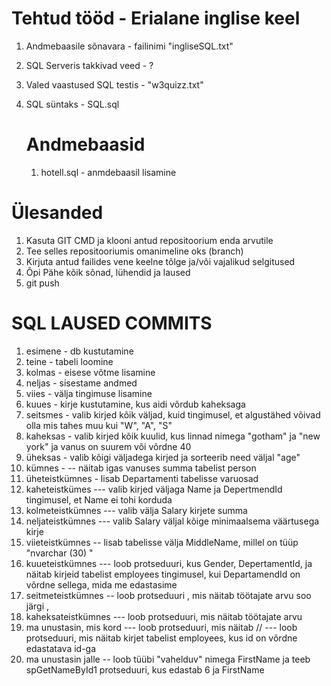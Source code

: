 # Tehtud tööd - Erialane inglise keel 

1. Andmebaasile sõnavara - failinimi "ingliseSQL.txt"
2. SQL Serveris takkivad veed - ?
3. Valed vaastused SQL testis - "w3quizz.txt"
4. SQL süntaks - SQL.sql
     # Andmebaasid

     1. hotell.sql - anmdebaasil lisamine





# Ülesanded

1. Kasuta GIT CMD ja klooni antud repositoorium enda arvutile
2. Tee selles repositooriumis omanimeline oks (branch)
3. Kirjuta antud failides vene keelne tõlge ja/või vajalikud selgitused
4. Õpi Pähe kõik sõnad, lühendid ja laused
5. git push

# SQL LAUSED COMMITS

1. esimene - db kustutamine
2. teine - tabeli loomine
3. kolmas - eisese võtme lisamine
4. neljas -  sisestame andmed
5. viies - välja tingimuse lisamine
6. kuues - kirje kustutamine, kus aidi võrdub kaheksaga
7. seitsmes - valib kirjed kõik väljad, kuid tingimusel, et algustähed võivad olla mis tahes muu kui "W", "A", "S"
8. kaheksas - valib kirjed kõik kuulid, kus linnad nimega "gotham" ja "new york" ja vanus on suurem või võrdne 40
9. üheksas - valib kõigi väljadega kirjed ja sorteerib need väljal "age"
10. kümnes - -- näitab igas vanuses summa tabelist person
11. üheteistkümnes - lisab Departamenti tabelisse varuosad
12. kaheteistkümes --- valib kirjed väljaga Name ja DepertmendId tingimusel, et Name ei tohi korduda
13. kolmeteistkümnes --- valib välja Salary kirjete summa
14. neljateistkümnes --- valib Salary väljal kõige minimaalsema väärtusega kirje
15. viieteistkümnes -- lisab tabelisse välja MiddleName, millel on tüüp "nvarchar (30) "
16. kuueteistkümnes --- loob protseduuri, kus Gender, DepertamentId, ja näitab kirjeid tabelist employees tingimusel, kui DepartamendId on võrdne sellega, mida me edastasime
17. seitmeteistkümnes -- loob protseduuri , mis näitab töötajate arvu soo järgi ,
18. kaheksateistkümnes --- loob protseduuri, mis näitab töötajate arvu
19. ma unustasin, mis kord --- loob protseduuri, mis näitab // ---  loob protseduuri, mis näitab kirjet tabelist employees, kus id on võrdne edastatava id-ga
20. ma unustasin jalle -- loob tüübi "vahelduv" nimega FirstName ja teeb spGetNameById1 protseduuri, kus edastab 6 ja FirstName
